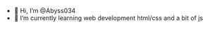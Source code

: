 - 👋 Hi, I’m @Abyss034
- 🌱 I’m currently learning web development html/css and a bit of js

<!---
Abyss034/Abyss034 is a ✨ special ✨ repository because its `README.md` (this file) appears on your GitHub profile.
You can click the Preview link to take a look at your changes.
--->
